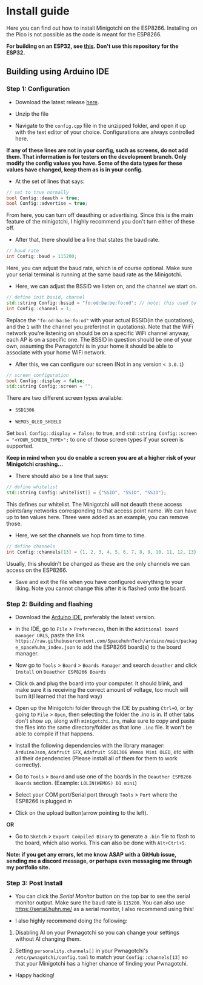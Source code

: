 # Install guide

Here you can find out how to install Minigotchi on the ESP8266. Installing on the Pico is not possible as the code is meant for the ESP8266. 

**For building on an ESP32, see [this](https://github.com/Pwnagotchi-Unofficial/minigotchi-ESP32/blob/development/INSTALL.md). Don't use this repository for the ESP32.**

## Building using Arduino IDE

### Step 1: Configuration
- Download the latest release [here](https://github.com/Pwnagotchi-Unofficial/minigotchi/releases).

- Unzip the file

- Navigate to the `config.cpp` file in the unzipped folder, and open it up with the text editor of your choice. Configurations are always controlled here. 

**If any of these lines are not in your config, such as screens, do not add them. That information is for testers on the development branch. Only modify the config values you have. Some of the data types for these values have changed, keep them as is in your config.**

- At the set of lines that says:

```cpp
// set to true normally 
bool Config::deauth = true;
bool Config::advertise = true;
```

From here, you can turn off deauthing or advertising. Since this is the main feature of the minigotchi, I highly recommend you don't turn either of these off. 

- After that, there should be a line that states the baud rate. 

```cpp
// baud rate
int Config::baud = 115200;
```

Here, you can adjust the baud rate, which is of course optional. Make sure your serial terminal is running at the same baud rate as the Minigotchi.

- Here, we can adjust the BSSID we listen on, and the channel we start on.

```cpp
// define init bssid, channel
std::string Config::bssid = "fo:od:ba:be:fo:od"; // note: this used to be const* char Config::bssid = "fo:od:ba:be:fo:od";
int Config::channel = 1;
```

Replace the `"fo:od:ba:be:fo:od"` with your actual BSSID(in the quotations), and the `1` with the channel you prefer(not in quotations). Note that the WiFi network you're listening on should be on a specific WiFi channel anyway, each AP is on a specific one. The BSSID in question should be one of your own, assuming the Pwnagotchi is in your home it should be able to associate with your home WiFi network.

- After this, we can configure our screen (Not in any version `< 3.0.1`)

```cpp
// screen configuration
bool Config::display = false;
std::string Config::screen = "";
```

There are two different screen types available:

- `SSD1306`

- `WEMOS_OLED_SHIELD`

Set `bool Config::display = false;` to true, and `std::string Config::screen = "<YOUR_SCREEN_TYPE>";` to one of those screen types if your screen is supported. 

**Keep in mind when you do enable a screen you are at a higher risk of your Minigotchi crashing...**

- There should also be a line that says:

```cpp
// define whitelist 
std::string Config::whitelist[] = {"SSID", "SSID", "SSID"};
```

This defines our whitelist. The Minigotchi will not deauth these access points/any networks corresponding to that access point name. We can have up to ten values here. Three were added as an example, you can remove those. 

- Here, we set the channels we hop from time to time.

```cpp
// define channels
int Config::channels[13] = {1, 2, 3, 4, 5, 6, 7, 8, 9, 10, 11, 12, 13};
```

Usually, this shouldn't be changed as these are the only channels we can access on the ESP8266.

- Save and exit the file when you have configured everything to your liking. Note you cannot change this after it is flashed onto the board. 

### Step 2: Building and flashing

- Download the [Arduino IDE](https://https://www.arduino.cc/en/software), preferably the latest version.

- In the IDE, go to `File` > `Preferences`, then in the `Additional board manager URLS`, paste the link `https://raw.githubusercontent.com/SpacehuhnTech/arduino/main/package_spacehuhn_index.json` to add the ESP8266 board(s) to the board manager.

- Now go to `Tools` > `Board` > `Boards Manager` and search `deauther` and click `Install` on `Deauther ESP8266 Boards`

- Click `Ok` and plug the board into your computer. It should blink, and make sure it is receiving the correct amount of voltage, too much will burn it(I learned that the hard way)

- Open up the Minigotchi folder through the IDE by pushing `Ctrl+O`, or by going to `File` > `Open`, then selecting the folder the .ino is in. If other tabs don't show up, along with `minigotchi.ino`, make sure to copy and paste the files into the same directory/folder as that lone `.ino` file. It won't be able to compile if that happens. 

- Install the following dependencies with the library manager: `ArduinoJson`, `Adafruit GFX`, `Adafruit SSD1306 Wemos Mini OLED`, etc with all their dependencies (Please install all of them for them to work correctly).

- Go to `Tools` > `Board` and use one of the boards in the `Deauther ESP8266 Boards` section. (Example: `LOLIN(WEMOS) D1 mini`)

- Select your COM port/Serial port through `Tools` > `Port` where the ESP8266 is plugged in

- Click on the upload button(arrow pointing to the left). 

**OR**

- Go to `Sketch` > `Export Compiled Binary` to generate a `.bin` file to flash to the board, which also works. This can also be done with `Alt+Ctrl+S`.

**Note: if you get any errors, let me know ASAP with a GitHub issue, sending me a discord message, or perhaps even messaging me through my portfolio site.**

### Step 3: Post Install

- You can click the *Serial Monitor* button on the top bar to see the serial monitor output. Make sure the baud rate is `115200`. You can also use https://serial.huhn.me/ as a serial monitor, I also recommend using this! 

- I also highly recommend doing the following: 

1. Disabling AI on your Pwnagotchi so you can change your settings without AI changing them.

2. Setting `personality.channels[]` in your Pwnagotchi's `/etc/pwnagotchi/config.toml` to match your `Config::channels[13]` so that your Minigotchi has a higher chance of finding your Pwnagotchi.

- Happy hacking!

###
